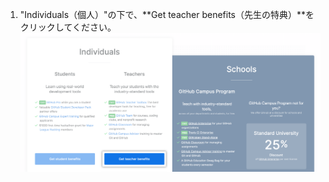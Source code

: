 1. "Individuals（個人）"の下で、**Get teacher benefits（先生の特典）**をクリックしてください。 ![{% data variables.product.prodname_education %}ホームページ上の"先生の特典を取得"](/assets/images/help/education/click-get-teacher-benefits.png)
